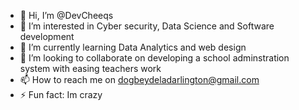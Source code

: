 - 👋 Hi, I’m @DevCheeqs
- 👀 I’m interested in Cyber security, Data Science and Software development
- 🌱 I’m currently learning Data Analytics and web design
- 💞️ I’m looking to collaborate on developing a school adminstration system with easing teachers work
- 📫 How to reach me on dogbeydeladarlington@gmail.com 
- ⚡ Fun fact: Im crazy

<!---
DevCheeqs/DevCheeqs is a ✨ special ✨ repository because its `README.md` (this file) appears on your GitHub profile.
You can click the Preview link to take a look at your changes.
--->
